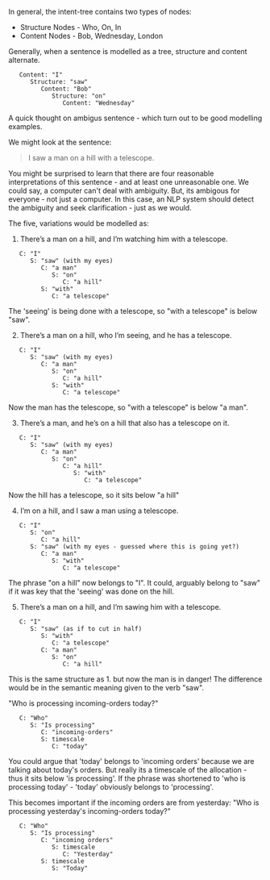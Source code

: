 In general, the intent-tree contains two types of nodes:
* Structure Nodes - Who, On, In
* Content Nodes - Bob, Wednesday, London

Generally, when a sentence is modelled as a tree, structure and content alternate.
```
   Content: "I"
      Structure: "saw"
         Content: "Bob"
            Structure: "on"
               Content: "Wednesday"
```

A quick thought on ambigus sentence - which turn out to be good modelling examples.

We might look at the sentence:
> I saw a man on a hill with a telescope.

You might be surprised to learn that there are four reasonable interpretations of this sentence - and at least one unreasonable one. We could say, a computer can't deal with ambiguity. But, its ambigous for everyone - not just a computer. In this case, an NLP system should detect the ambiguity and seek clarification - just as we would.

The five, variations would be modelled as:

1. There’s a man on a hill, and I’m watching him with a telescope.
```
   C: "I"
      S: "saw" (with my eyes)
         C: "a man"
            S: "on"
               C: "a hill"
         S: "with"
            C: "a telescope"
```
The 'seeing' is being done with a telescope, so "with a telescope" is below "saw".

2. There’s a man on a hill, who I’m seeing, and he has a telescope.
```
   C: "I"
      S: "saw" (with my eyes)
         C: "a man"
            S: "on"
               C: "a hill"
            S: "with"
               C: "a telescope"
```
Now the man has the telescope, so "with a telescope" is below "a man".

3. There’s a man, and he’s on a hill that also has a telescope on it.
```
   C: "I"
      S: "saw" (with my eyes)
         C: "a man"
            S: "on"
               C: "a hill"
                  S: "with"
                     C: "a telescope"
```
Now the hill has a telescope, so it sits below "a hill"

4. I’m on a hill, and I saw a man using a telescope.
```
   C: "I"
      S: "on"
         C: "a hill"
      S: "saw" (with my eyes - guessed where this is going yet?)
         C: "a man"
            S: "with"
               C: "a telescope"
```
The phrase "on a hill" now belongs to "I". It could, arguably belong to "saw" if it was key that the 'seeing' was done on the hill.

5. There’s a man on a hill, and I’m sawing him with a telescope.
```
   C: "I"
      S: "saw" (as if to cut in half)
         S: "with"
            C: "a telescope"
         C: "a man"
            S: "on"
               C: "a hill"
```
This is the same structure as 1. but now the man is in danger! The difference would be in the semantic meaning given to the verb "saw".


"Who is processing incoming-orders today?"
```
   C: "Who"
      S: "Is processing"
         C: "incoming-orders"
         S: timescale
            C: "today"
```
You could argue that 'today' belongs to 'incoming orders' because we are talking about today's orders.
But really its a timescale of the allocation - thus it sits below 'is processing'.
If the phrase was shortened to 'who is processing today' - 'today' obviously belongs to 'processing'.

This becomes important if the incoming orders are from yesterday:
"Who is processing yesterday's incoming-orders today?"
```
   C: "Who"
      S: "Is processing"
         C: "incoming orders"
            S: timescale
               C: "Yesterday"
         S: timescale
            S: "Today"
```

